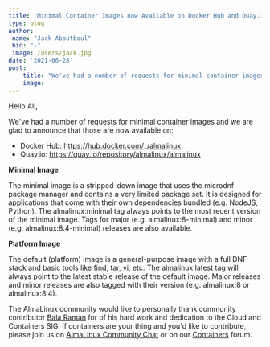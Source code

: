 ```yaml
---
title: "Minimal Container Images now Available on Docker Hub and Quay.io"
type: blog
author: 
 name: "Jack Aboutboul"
 bio: "-"
 image: /users/jack.jpg
date: '2021-06-28'
post:
    title: "We've had a number of requests for minimal container images and we are glad to announce that those are now available on Docker Hub and Quay.io!"
    image: 
---
```


Hello All,

We've had a number of requests for minimal container images and we are glad to announce that those are now available on:

- Docker Hub: https://hub.docker.com/_/almalinux
- Quay.io: https://quay.io/repository/almalinux/almalinux

**Minimal Image**

The minimal image is a stripped-down image that uses the microdnf package manager and contains a very limited package set. It is designed for applications that come with their own dependencies bundled (e.g. NodeJS, Python). The almalinux:minimal tag always points to the most recent version of the minimal image. Tags for major (e.g. almalinux:8-minimal) and minor (e.g. almalinux:8.4-minimal) releases are also available.

**Platform Image**

The default (platform) image is a general-purpose image with a full DNF stack and basic tools like find, tar, vi, etc. The almalinux:latest tag will always point to the latest stable release of the default image. Major releases and minor releases are also tagged with their version (e.g. almalinux:8 or almalinux:8.4).

The AlmaLinux community would like to personally thank community contributor [Bala Raman](https://github.com/srbala) for of his hard work and dedication to the Cloud and Containers SIG. If containers are your thing and you'd like to contribute, please join us on [AlmaLinux Community Chat](https://chat.almalinux.org/almalinux/channels/sigcloud) or on our [Containers](https://almalinux.discourse.group/c/sigs/containers/23) forum.
